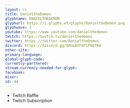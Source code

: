 ```yaml
---
layout: cc
title: DanieltheDemon
glyphname: DANIELTHEDEMON
glyphurl: https://i.glyphs.wf/glyphs/DanieltheDemon.png
glyphwave: 2
youtube: https://www.youtube.com/danielthedemon
twitch: https://twitch.tv/danielthedemon
twitter: https://twitter.com/DanieltheDemon
discord: https://discord.gg/0RoLAVFXFlP6E7R4
other-site: 
primary-language: 
global-glyph-code: 
currently-partnered: 
stream-currency-needed-for-glyph: 
facebook: 
mixer: 
id: 44
---
```

* Twitch Raffle
* Twitch Subscription
